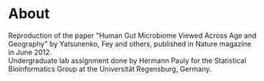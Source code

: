About
=====

Reproduction of the paper "Human Gut Microbiome Viewed Across Age and 
Geography" by Yatsunenko, Fey and others, published in Nature magazine 
in June 2012.  
Undergraduate lab assignment done by Hermann Pauly for the Statistical 
Bioinformatics Group at the Universität Regensburg, Germany.
